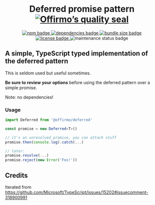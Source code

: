 
<h1 align="center">
	Deferred promise pattern<br>
	<a href="https://www.offirmo.net/offirmo-monorepo/0-doc/modules-directory/index.html">
		<img src="https://www.offirmo.net/offirmo-monorepo/0-doc/quality-seal/offirmos_quality_seal.svg" alt="Offirmo’s quality seal">
	</a>
</h1>

<p align="center">
	<a alt="npm package page"
	  href="https://www.npmjs.com/package/@offirmo/deferred">
		<img alt="npm badge"
		  src="https://img.shields.io/npm/v/@offirmo/deferred.svg">
	</a>
	<a alt="dependencies analysis"
	  href="https://david-dm.org/offirmo/offirmo-monorepo?path=1-stdlib%2Fdeferred">
		<img alt="dependencies badge"
		  src="https://img.shields.io/david/offirmo/offirmo-monorepo.svg?path=1-stdlib%2Fdeferred">
	</a>
	<a alt="bundle size evaluation"
	  href="https://bundlephobia.com/result?p=@offirmo/deferred">
		<img alt="bundle size badge"
		  src="https://img.shields.io/bundlephobia/minzip/@offirmo/deferred.svg">
	</a>
	<a alt="license"
	  href="https://unlicense.org/">
		<img alt="license badge"
		  src="https://img.shields.io/badge/license-public_domain-brightgreen.svg">
	</a>
	<img alt="maintenance status badge"
	  src="https://img.shields.io/maintenance/yes/2021.svg">
</p>


## A simple, TypeScript typed implementation of the deferred pattern

This is seldom used but useful sometimes.

**Be sure to review your options** before using the deferred pattern over a simple promise.

Note: no dependencies!

### Usage
```typescript
import Deferred from '@offirmo/deferred'

const promise = new Deferred<T>()

// it's an unresolved promise, you can attach stuff
promise.then(console.log).catch(...)

// later:
promise.resolve(...)
promise.reject(new Error('Foo!'))
```

## Credits

Iterated from https://github.com/Microsoft/TypeScript/issues/15202#issuecomment-318900991
